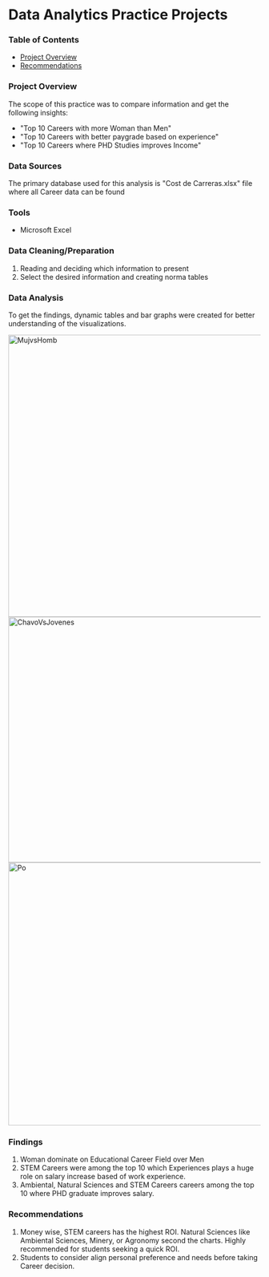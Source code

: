 
# Data Analytics Practice Projects

### Table of Contents

- [Project Overview](#project-overview)
- [Recommendations](#recommendations)
### Project Overview
The scope of this practice was to compare information and get the following insights:

- "Top 10 Careers with more Woman than Men" 
- "Top 10 Careers with better paygrade based on experience" 
- "Top 10 Careers where PHD Studies improves Income" 

### Data Sources
The primary database used for this analysis is "Cost de Carreras.xlsx" file where all Career data can be found

### Tools
- Microsoft Excel 


### Data Cleaning/Preparation
1. Reading and deciding which information to present
2. Select the desired information and creating norma tables

### Data Analysis
To get the findings, dynamic tables and bar graphs were created for better understanding of the visualizations.

<img width="871" height="563" alt="MujvsHomb" src="https://github.com/user-attachments/assets/02f21904-5928-4532-abef-d8073c2bc2ed" />

<img width="905" height="490" alt="ChavoVsJovenes" src="https://github.com/user-attachments/assets/2f88eb8d-1536-4b04-b08b-80cc474555e9" />

<img width="913" height="525" alt="Po" src="https://github.com/user-attachments/assets/f8d5d8c1-2284-4ec7-9761-61ec54827c7d" />


### Findings

1. Woman dominate on Educational Career Field over Men
2. STEM Careers were among the top 10 which Experiences plays a huge role on salary increase based of work experience.
3. Ambiental, Natural Sciences and STEM Careers careers among the top 10 where PHD graduate improves salary.

### Recommendations

1. Money wise, STEM careers has the highest ROI. Natural Sciences like Ambiental Sciences, Minery, or Agronomy second the charts. Highly recommended for students seeking a quick ROI.
2. Students to consider align personal preference and needs before taking Career decision.
